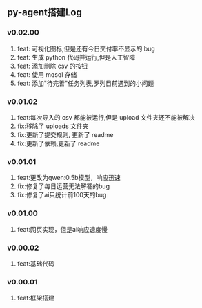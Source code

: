 ## py-agent搭建Log
### v0.02.00
1. feat: 可视化图标,但是还有今日交付率不显示的 bug
2. feat: 生成 python 代码并运行,但是人工智障
3. feat: 添加删除 csv 的按钮
4. feat: 使用 mqsql 存储
5. feat: 添加"待完善"任务列表,罗列目前遇到的小问题

### v0.01.02
1. feat:每次导入的 csv 都能被运行,但是 upload 文件夹还不能被解决
2. fix:移除了 uploads 文件夹
3. fix:更新了提交规则, 更新了 readme
4. fix:更新了依赖,更新了 readme

### v0.01.01
1. feat:更改为qwen:0.5b模型，响应迅速
2. fix:修复了每日运营无法解答的bug
3. fix:修复了ai只统计前100天的bug

### v0.01.00
1. feat:网页实现，但是ai响应速度慢

### v0.00.02
1. feat:基础代码

### v0.00.01
1. feat:框架搭建